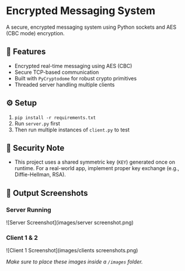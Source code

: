 # Encrypted Messaging System

A secure, encrypted messaging system using Python sockets and AES (CBC mode) encryption.

## 🔐 Features
- Encrypted real-time messaging using AES (CBC)
- Secure TCP-based communication
- Built with `PyCryptodome` for robust crypto primitives
- Threaded server handling multiple clients

## ⚙️ Setup
1. `pip install -r requirements.txt`
2. Run `server.py` first
3. Then run multiple instances of `client.py` to test

## 🧠 Security Note
- This project uses a shared symmetric key (`KEY`) generated once on runtime. For a real-world app, implement proper key exchange (e.g., Diffie-Hellman, RSA).

## 📸 Output Screenshots

### Server Running
![Server Screenshot](images/server screenshot.png)

### Client 1 & 2
![Client 1 Screenshot](images/clients screenshots.png)


*Make sure to place these images inside a `/images` folder.*
